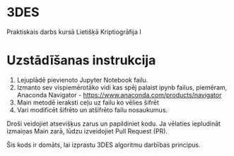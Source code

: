 # 3DES
Praktiskais darbs kursā Lietišķā Kriptiogrāfija I

# Uzstādīšanas instrukcija

1. Lejuplādē pievienoto Jupyter Notebook failu.
2. Izmanto sev vispiemērotāko vidi kas spēj palaist ipynb failus, piemēram, Anaconda Navigator - https://www.anaconda.com/products/navigator
3. Main metodē ieraksti ceļu uz failu ko vēlies šifrēt
4. Vari modificēt šifrēto un atšifrēto failu nosaukumus.

Droši veidojiet atsevišķus zarus un papildiniet kodu. Ja vēlaties iepludināt izmaiņas Main zarā, lūdzu izveidojiet Pull Request (PR). 

Šis kods ir domāts, lai izprastu 3DES algoritmu darbības principus.
